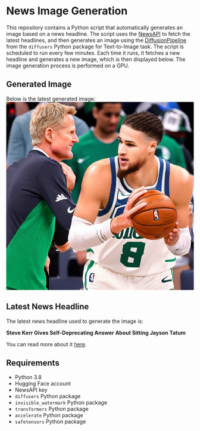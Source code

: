 # News Image Generation
This repository contains a Python script that automatically generates an image based on a news headline. The script uses the [NewsAPI](https://newsapi.org/) to fetch the latest headlines, and then generates an image using the [DiffusionPipeline](https://github.com/huggingface/diffusers) from the `diffusers` Python package for Text-to-Image task.
The script is scheduled to run every few minutes. Each time it runs, it fetches a new headline and generates a new image, which is then displayed below. The image generation process is performed on a GPU.

## Generated Image
Below is the latest generated image:
![Generated Image](image.png)

## Latest News Headline
The latest news headline used to generate the image is:

**Steve Kerr Gives Self-Deprecating Answer About Sitting Jayson Tatum**

You can read more about it [here](https://news.google.com/rss/articles/CBMiZmh0dHBzOi8vd3d3LnNpLmNvbS9vbHltcGljcy9zdGV2ZS1rZXJyLWdpdmVzLWhvbmVzdC1zZWxmLWRlcHJlY2F0aW5nLWFuc3dlci1hYm91dC1qYXlzb24tdGF0dW0tYWJzZW5jZdIBAA?oc=5).

## Requirements
- Python 3.8
- Hugging Face account
- NewsAPI key
- `diffusers` Python package
- `invisible_watermark` Python package
- `transformers` Python package
- `accelerate` Python package
- `safetensors` Python package
